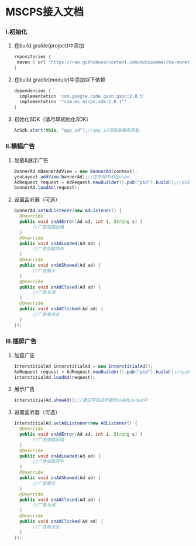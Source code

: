 # MSCPS接入文档

### I.初始化

1. 在build.gralde(project)中添加

   ```groovy
   repositories { 
   	maven { url "https://raw.githubusercontent.com/mobisummer/ms-monetize-sdk/master" }
   }
   ```

2. 在build.gradle(module)中添加以下依赖

   ```groovy
   dependencies {
     implementation 'com.google.code.gson:gson:2.8.5'
     implementation '"com.ms.mscps:sdk:1.0.1"'
   }
   ```

3. 初始化SDK（请尽早初始化SDK）

   ```java
   AdSdk.start(this, "app_id");//app_id请联系商务获取
   ```

### II.横幅广告

1. 加载&展示广告

   ```java
   BannerAd mBannerAdView = new BannerAd(context);
   youLayout.addView(bannerAd);//在布局中添加view
   AdRequest request = AdRequest.newBuilder().pub("pid").build();//pid请联系商务获取
   bannerAd.loadAd(request);
   ```

2. 设置监听器（可选）

   ```java
   bannerAd.setAdListener(new AdListener() {
     @Override
     public void onAdError(Ad ad, int i, String s) {
          //广告加载出错
     }
     @Override
     public void onAdLoaded(Ad ad) {
          //广告加载完毕
     }
     @Override
     public void onAdShowed(Ad ad) {
          //广告展示
     }
     @Override
     public void onAdClosed(Ad ad) {
          //广告关闭
     }
     @Override
     public void onAdClicked(Ad ad) {
          //广告被点击
     }
   });
   ```

### III.插屏广告

1. 加载广告

   ```java
   InterstitialAd interstitialAd = new InterstitialAd();
   AdRequest request = AdRequest.newBuilder().pub("pid").build();//pid请联系商务获取
   interstitialAd.loadAd(request);
   ```

2. 展示广告

   ```java
   interstitialAd.showAd();//建议写在监听器的onAdLoaded中
   ```

3. 设置监听器（可选）

   ```java
   interstitialAd.setAdListener(new AdListener() {
     @Override
     public void onAdError(Ad ad, int i, String s) {
          //广告加载出错
     }
     @Override
     public void onAdLoaded(Ad ad) {
          //广告加载完毕
     }
     @Override
     public void onAdShowed(Ad ad) {
          //广告展示
     }
     @Override
     public void onAdClosed(Ad ad) {
          //广告关闭
     }
     @Override
     public void onAdClicked(Ad ad) {
          //广告被点击
     }
   });
   ```
